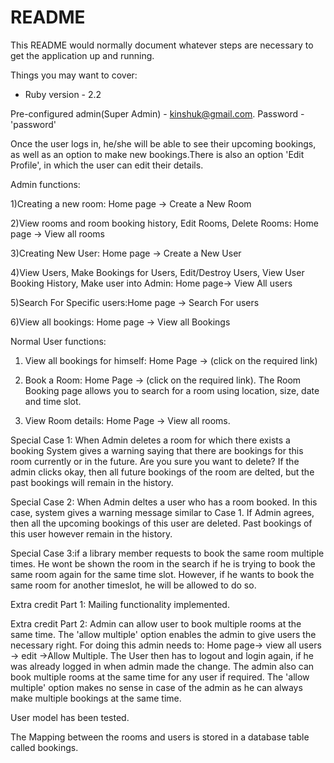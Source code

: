 # README

This README would normally document whatever steps are necessary to get the
application up and running.

Things you may want to cover:

* Ruby version - 2.2

Pre-configured admin(Super Admin) - kinshuk@gmail.com. Password - 'password'

Once the user logs in, he/she will be able to see their upcoming bookings, as well as an option to make new bookings.There is also an option 'Edit Profile', in which the user can edit their details.

Admin functions:

1)Creating a new room: Home page -> Create a New Room

2)View rooms and room booking history, Edit Rooms, Delete Rooms: Home page -> View all rooms

3)Creating New User: Home page -> Create a New User

4)View Users, Make Bookings for Users, Edit/Destroy Users, View User Booking History, Make user into Admin: Home page-> View All users  

5)Search For Specific users:Home page -> Search For users 

6)View all bookings: Home page -> View all Bookings

Normal User functions:

1) View all bookings for himself: Home Page -> (click on the required link)

2) Book a Room: Home Page -> (click on the required link). The Room Booking page allows you to search for a room using location, size, date and time slot.

3) View Room details: Home Page -> View all rooms.

Special Case 1: When Admin deletes a room for which there exists a booking
System gives a warning saying that there are bookings for this room currently or in the future. Are you sure you want to delete? If the admin clicks okay, then all future bookings of the room are delted, but the past bookings will remain in the history.

Special Case 2: When Admin deltes a user who has a room booked.
In this case, system gives a warning message similar to Case 1. If Admin agrees, then all the upcoming bookings of this user are deleted. Past bookings of this user however remain in the history.

Special Case 3:if a library member requests to book the same room multiple times. He wont be shown the room in the search if he is trying to book the same room again for the same time slot. 
However, if he wants to book the same room for another timeslot, he will be allowed to do so.

Extra credit Part 1: Mailing functionality implemented.

Extra credit Part 2: Admin can allow user to book multiple rooms at the same time. The 'allow multiple' option enables the admin to give users the necessary right. For doing this admin needs to: Home page-> view all users -> edit ->Allow Multiple. The User then has to logout and login again, if he was already logged in when admin made the change. The admin also can book multiple rooms at the same time for any user if required. The 'allow multiple' option makes no sense in case of the admin as he can always make multiple bookings at the same time.

User model has been tested.

The Mapping between the rooms and users is stored in a database table called bookings.


